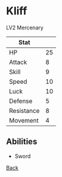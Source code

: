 # Kliff

LV2 Mercenary

| Stat       | <!-- --> |
| ---------- | -------- |
| HP         | 25       |
| Attack     | 8        |
| Skill      | 9        |
| Speed      | 10       |
| Luck       | 10       |
| Defense    | 5        |
| Resistance | 8        |
| Movement   | 4        |

## Abilities

- Sword

[Back](README.md)

